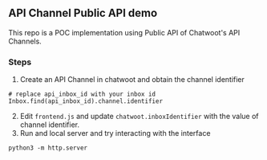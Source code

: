 ## API Channel Public API demo

This repo is a POC implementation using Public API of Chatwoot's API Channels.

### Steps

1) Create an API Channel in chatwoot and obtain the channel identifier
```
# replace api_inbox_id with your inbox id
Inbox.find(api_inbox_id).channel.identifier
```
2) Edit `frontend.js` and update `chatwoot.inboxIdentifier` with the value of channel identifier. 
3) Run and local server and try interacting with the interface
```
python3 -m http.server
``` 

